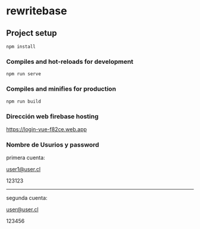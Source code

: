# rewritebase

## Project setup
```
npm install
```

### Compiles and hot-reloads for development
```
npm run serve
```

### Compiles and minifies for production
```
npm run build
```

### Dirección web firebase hosting

https://login-vue-f82ce.web.app

### Nombre de Usurios y password


primera cuenta:

user1@user.cl

123123

------------------------

segunda cuenta:

user@user.cl

123456
